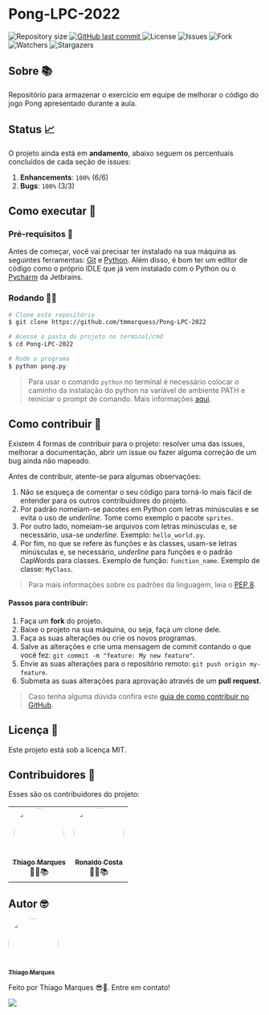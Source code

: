 # Pong-LPC-2022

<p style="text-align: left;">
    <img alt="Repository size" src="https://img.shields.io/github/repo-size/tmmarquess/Pong-LPC-2022">
    <a href="https://github.com/tmmarquess/Pong-LPC-2022/commits/main">
        <img alt="GitHub last commit" src="https://img.shields.io/github/last-commit/tmmarquess/Pong-LPC-2022">
    </a>
    <img alt="License" src="https://img.shields.io/badge/license-MIT-brightgreen">
    <img alt="Issues" src="https://img.shields.io/github/issues/tmmarquess/Pong-LPC-2022">
    <img alt="Fork" src="https://img.shields.io/github/forks/tmmarquess/Pong-LPC-2022?style=social">
    <img alt="Watchers" src="https://img.shields.io/github/watchers/tmmarquess/Pong-LPC-2022?style=social">
    <img alt="Stargazers" src="https://img.shields.io/github/stars/tmmarquess/Pong-LPC-2022?style=social">
</p>

## Sobre 📚

Repositório para armazenar o exercício em equipe de melhorar o código do jogo Pong apresentado durante a aula.

## Status 📈

O projeto ainda está em **andamento**, abaixo seguem os percentuais concluídos de cada seção de issues:

1. **Enhancements**: `100%` (6/6)
2. **Bugs**: `100%` (3/3)

## Como executar 🚀

### Pré-requisitos 📔

Antes de começar, você vai precisar ter instalado na sua máquina as seguintes ferramentas: [Git](https://git-scm.com) e [Python](https://www.python.org/). Além disso, é bom ter um editor de código como o próprio IDLE que já vem instalado com o Python ou o [Pycharm](https://www.jetbrains.com/pt-br/pycharm/download/#section=windows) da Jetbrains.

### Rodando 👨‍💻

```bash
# Clone este repositório
$ git clone https://github.com/tmmarquess/Pong-LPC-2022

# Acesse a pasta do projeto no terminal/cmd
$ cd Pong-LPC-2022

# Rode o programa
$ python pong.py
```
> Para usar o comando `python` no terminal é necessário colocar o caminho da instalação do python na variável de ambiente PATH e reiniciar o prompt de comando. Mais informações [aqui](https://dicasdepython.com.br/resolvido-python-nao-e-reconhecido-como-um-comando-interno/).

## Como contribuir 🧐

Existem 4 formas de contribuir para o projeto: resolver uma das issues, melhorar a documentação, abrir um issue ou fazer alguma correção de um bug ainda não mapeado.

Antes de contribuir, atente-se para algumas observações:

1. Não se esqueça de comentar o seu código para torná-lo mais fácil de entender para os outros contribuidores do projeto.
2. Por padrão nomeiam-se pacotes em Python com letras minúsculas e se evita o uso de *underline*. Tome como exemplo o pacote `sprites`.
3. Por outro lado, nomeiam-se arquivos com letras minúsculas e, se necessário, usa-se *underline*. Exemplo: `hello_world.py`.
4. Por fim, no que se refere às funções e às classes, usam-se letras minúsculas e, se necessário, *underline* para funções e o padrão CapWords para classes. Exemplo de função: `function_name`. Exemplo de classe: `MyClass`.

> Para mais informações sobre os padrões da linguagem, leia o [PEP 8](https://www.python.org/dev/peps/pep-0008/).

#### Passos para contribuir:

1. Faça um **fork** do projeto.
2. Baixe o projeto na sua máquina, ou seja, faça um clone dele.
3. Faça as suas alterações ou crie os novos programas.
4. Salve as alterações e crie uma mensagem de commit contando o que você fez: `git commit -m "feature: My new feature"`.
5. Envie as suas alterações para o repositório remoto: `git push origin my-feature`.
6. Submeta as suas alterações para aprovação através de um **pull request**.
> Caso tenha alguma dúvida confira este [guia de como contribuir no GitHub](https://github.com/firstcontributions/first-contributions).

## Licença 📝 

Este projeto está sob a licença MIT.

## Contribuidores 🤝

Esses são os contribuidores do projeto:

<table>
    <tr>
        <td style="text-align: center;"><a href="https://github.com/tmmarquess"><img style="border-radius: 50%;" src="https://github.com/tmmarquess.png" width="100px;" alt=""/><br /><sub><b>Thiago Marques</b></sub></a><br /><a>👨‍🎓📚</a></td>
        <td style="text-align: center;"><a href="https://github.com/ronaldocoding"><img style="border-radius: 50%;" src="https://github.com/ronaldocoding.png" width="100px;" alt=""/><br /><sub><b>Ronaldo Costa</b></sub></a><br /><a>👨‍🎓📚</a></td>
    </tr>
</table>

## Autor 🤓

<a href="https://github.com/tmmarquess">
 <img style="border-radius: 50%;" src="https://github.com/tmmarquess.png" width="100px;" alt=""/>
 <br />
 <sub><b>Thiago Marques</b></sub></a>

Feito por Thiago Marques 😎🖖. Entre em contato!

<a href = "https://www.linkedin.com/in/thiago-marques-b94b291b5/" target="_blank"><img src="https://img.shields.io/badge/-LinkedIn-%230077B5?style=for-the-badge&logo=linkedin&logoColor=white" target="_blank"></a>
